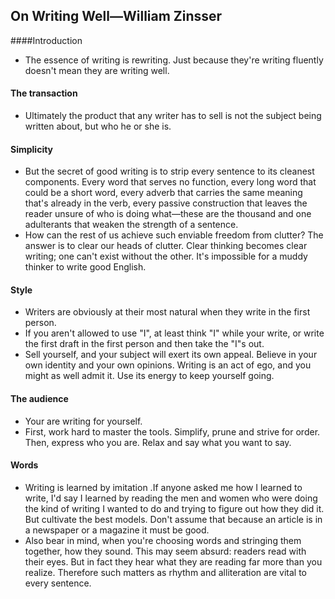 ## On Writing Well—William Zinsser

####Introduction
 - The essence of writing is rewriting. Just because they're writing fluently doesn't mean they are writing well.

#### The transaction
 - Ultimately the product that any writer has to sell is not the subject being written about, but who he or she is.

#### Simplicity
 - But the secret of good writing is to strip every sentence to its cleanest components. Every word that serves no function, every long word that could be a short word, every adverb that carries the same meaning that's already in the verb, every passive construction that leaves the reader unsure of who is doing what—these are the thousand and one adulterants that weaken the strength of a sentence.
 - How can the rest of us achieve such enviable freedom from clutter? The answer is to clear our heads of clutter. Clear thinking becomes clear writing; one can't exist without the other. It's impossible for a muddy thinker to write good English.

#### Style
 - Writers are obviously at their most natural when they write in the first person.
 - If you aren't allowed to use "I", at least think "I" while your write, or write the first draft in the first person and then take the "I"s out.
 - Sell yourself, and your subject will exert its own appeal. Believe in your own identity and your own opinions. Writing is an act of ego, and you might as well admit it. Use its energy to keep yourself going.

#### The audience
 - Your are writing for yourself.
 - First, work hard to master the tools. Simplify, prune and strive for order. Then, express who you are. Relax and say what you want to say.

#### Words
 - Writing is learned by imitation .If anyone asked me how I learned to write, I'd say I learned by reading the men and women who were doing the kind of writing I wanted to do and trying to figure out how they did it. But cultivate the best models. Don't assume that because an article is in a newspaper or a magazine it must be good.
 - Also bear in mind, when you're choosing words and stringing them together, how they sound. This may seem absurd: readers read with their eyes. But in fact they hear what they are reading far more than you realize. Therefore such matters as rhythm and alliteration are vital to every sentence.